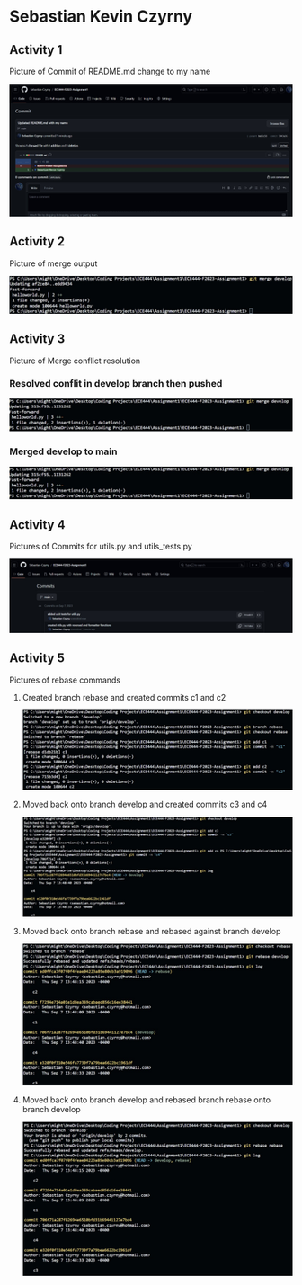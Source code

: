 # Sebastian Kevin Czyrny

## Activity 1

Picture of Commit of README.md change to my name

![picture of commit](images/commit_1.jpg)

## Activity 2

Picture of merge output

![picture of merge output](images/merge_output.jpg)

## Activity 3

Picture of Merge conflict resolution

### Resolved conflit in develop branch then pushed

![picture of develop conflict resolution](images/merge_fix_conflict.jpg)

### Merged develop to main

![picture of successful merge to main](images/merge_develop_main.jpg)

## Activity 4

Pictures of Commits for utils.py and utils_tests.py

![picture of utils.py and utils_tests.py commits](images/utils_and_tests_commit_list.jpg)

## Activity 5

Pictures of rebase commands

1. Created branch rebase and created commits c1 and c2

    ![picture of rebase commits c1 and c2](images/rebase_1.jpg)

2. Moved back onto branch develop and created commits c3 and c4

    ![picture of develop commits c3 and c4](images/rebase_2.jpg)

3. Moved back onto branch rebase and rebased against branch develop

    ![picture of rebasing against develop](images/rebase_3.jpg)

4. Moved back onto branch develop and rebased branch rebase onto branch develop

    ![picture of develop rebasing branch rebase](images/rebase_4.jpg)
